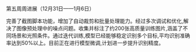第五周周进展（12月31日——1月6日）

完善了截图脚本功能，增加了自动裁剪和批量处理能力。经过多次调试和优化,解决了图像预处理中的噪点问题。收集并标注了约200张高质量训练图片,涵盖了不同场景和光照条件。通过迭代训练,模型已经能够稳定识别多个目标,平均识别准确率达到50%以上。目前正在进行模型微调,计划进一步提升识别精度。
